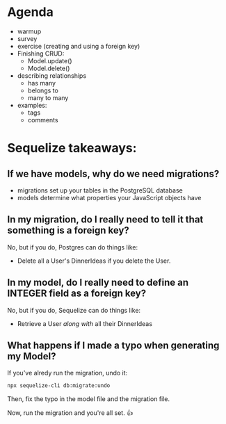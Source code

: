 
# Agenda

- warmup
- survey
- exercise (creating and using a foreign key)
- Finishing CRUD:
	- Model.update()
	- Model.delete()
- describing relationships
	- has many
	- belongs to
	- many to many
- examples:
	- tags
	- comments

# Sequelize takeaways:

## If we have models, why do we need migrations?

- migrations set up your tables in the PostgreSQL database
- models determine what properties your JavaScript objects have

## In my migration, do I really need to tell it that something is a foreign key?

No, but if you do, Postgres can do things like:

- Delete all a User's DinnerIdeas if you delete the User.

## In my model, do I really need to define an INTEGER field as a foreign key?

No, but if you do, Sequelize can do things like:

- Retrieve a User *along with* all their DinnerIdeas

## What happens if I made a typo when generating my Model?

If you've alredy run the migration, undo it:

```sh
npx sequelize-cli db:migrate:undo
```

Then, fix the typo in the model file and the migration file.

Now, run the migration and you're all set. :thumbsup:

